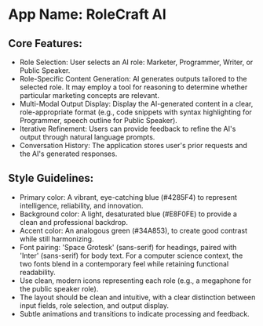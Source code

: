 # **App Name**: RoleCraft AI

## Core Features:

- Role Selection: User selects an AI role: Marketer, Programmer, Writer, or Public Speaker.
- Role-Specific Content Generation: AI generates outputs tailored to the selected role. It may employ a tool for reasoning to determine whether particular marketing concepts are relevant.
- Multi-Modal Output Display: Display the AI-generated content in a clear, role-appropriate format (e.g., code snippets with syntax highlighting for Programmer, speech outline for Public Speaker).
- Iterative Refinement: Users can provide feedback to refine the AI's output through natural language prompts.
- Conversation History: The application stores user's prior requests and the AI's generated responses.

## Style Guidelines:

- Primary color: A vibrant, eye-catching blue (#4285F4) to represent intelligence, reliability, and innovation.
- Background color: A light, desaturated blue (#E8F0FE) to provide a clean and professional backdrop.
- Accent color: An analogous green (#34A853), to create good contrast while still harmonizing.
- Font pairing: 'Space Grotesk' (sans-serif) for headings, paired with 'Inter' (sans-serif) for body text. For a computer science context, the two fonts blend in a contemporary feel while retaining functional readability.
- Use clean, modern icons representing each role (e.g., a megaphone for the public speaker role).
- The layout should be clean and intuitive, with a clear distinction between input fields, role selection, and output display.
- Subtle animations and transitions to indicate processing and feedback.